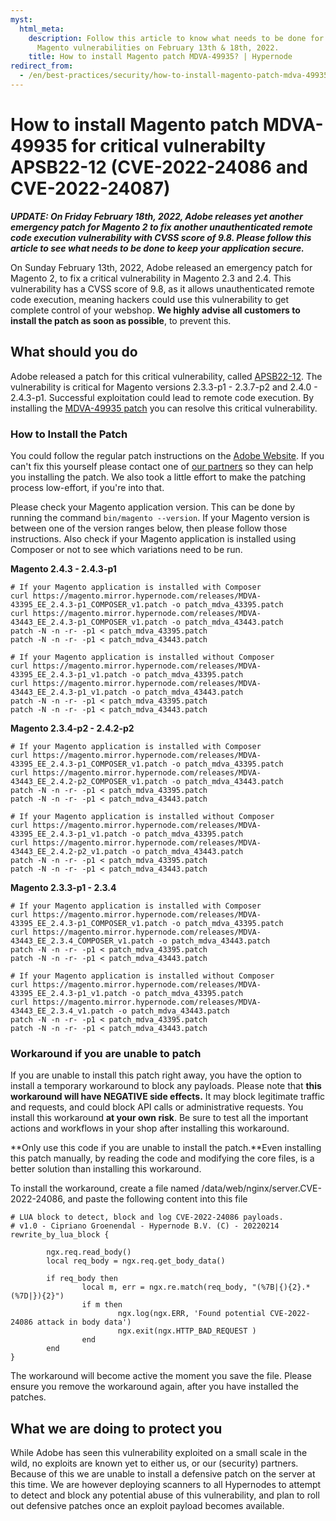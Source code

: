 ```yaml
---
myst:
  html_meta:
    description: Follow this article to know what needs to be done for the critical
      Magento vulnerabilities on February 13th & 18th, 2022.
    title: How to install Magento patch MDVA-49935? | Hypernode
redirect_from:
  - /en/best-practices/security/how-to-install-magento-patch-mdva-49935-for-critical-vulnerabilty-apsb22-12-cve-2022-24086/
---
```


<!-- source: https://support.hypernode.com/en/best-practices/security/how-to-install-magento-patch-mdva-49935-for-critical-vulnerabilty-apsb22-12-cve-2022-24086/ -->

# How to install Magento patch MDVA-49935 for critical vulnerabilty APSB22-12 (CVE-2022-24086 and CVE-2022-24087)

***UPDATE: On Friday February 18th, 2022, Adobe releases yet another emergency patch for Magento 2 to fix another unauthenticated remote code execution vulnerability with CVSS score of 9.8. Please follow this article to see what needs to be done to keep your application secure.***

On Sunday February 13th, 2022, Adobe released an emergency patch for Magento 2, to fix a critical vulnerability in Magento 2.3 and 2.4. This vulnerability has a CVSS score of 9.8, as it allows unauthenticated remote code execution, meaning hackers could use this vulnerability to get complete control of your webshop. **We highly advise all customers to install the patch as soon as possible**, to prevent this.

## What should you do

Adobe released a patch for this critical vulnerability, called [APSB22-12](https://helpx.adobe.com/security/products/magento/apsb22-12.html). The vulnerability is critical for Magento versions 2.3.3-p1 - 2.3.7-p2 and 2.4.0 - 2.4.3-p1. Successful exploitation could lead to remote code execution. By installing the [MDVA-49935 patch](https://support.magento.com/hc/en-us/articles/4426353041293-Security-updates-available-for-Adobe-Commerce-APSB22-12-) you can resolve this critical vulnerability.

### How to Install the Patch

You could follow the regular patch instructions on the [Adobe Website](https://support.magento.com/hc/en-us/articles/4426353041293-Security-updates-available-for-Adobe-Commerce-APSB22-12-). If you can't fix this yourself please contact one of [our partners](https://www.hypernode.com/our-partners/) so they can help you installing the patch. We also took a little effort to make the patching process low-effort, if you're into that.

Please check your Magento application version. This can be done by running the command `bin/magento --version`. If your Magento version is between one of the version ranges below, then please follow those instructions. Also check if your Magento application is installed using Composer or not to see which variations need to be run.

**Magento 2.4.3 - 2.4.3-p1**

```
# If your Magento application is installed with Composer
curl https://magento.mirror.hypernode.com/releases/MDVA-43395_EE_2.4.3-p1_COMPOSER_v1.patch -o patch_mdva_43395.patch
curl https://magento.mirror.hypernode.com/releases/MDVA-43443_EE_2.4.3-p1_COMPOSER_v1.patch -o patch_mdva_43443.patch
patch -N -n -r- -p1 < patch_mdva_43395.patch
patch -N -n -r- -p1 < patch_mdva_43443.patch

# If your Magento application is installed without Composer
curl https://magento.mirror.hypernode.com/releases/MDVA-43395_EE_2.4.3-p1_v1.patch -o patch_mdva_43395.patch
curl https://magento.mirror.hypernode.com/releases/MDVA-43443_EE_2.4.3-p1_v1.patch -o patch_mdva_43443.patch
patch -N -n -r- -p1 < patch_mdva_43395.patch
patch -N -n -r- -p1 < patch_mdva_43443.patch
```

**Magento 2.3.4-p2 - 2.4.2-p2**

```
# If your Magento application is installed with Composer
curl https://magento.mirror.hypernode.com/releases/MDVA-43395_EE_2.4.3-p1_COMPOSER_v1.patch -o patch_mdva_43395.patch
curl https://magento.mirror.hypernode.com/releases/MDVA-43443_EE_2.4.2-p2_COMPOSER_v1.patch -o patch_mdva_43443.patch
patch -N -n -r- -p1 < patch_mdva_43395.patch
patch -N -n -r- -p1 < patch_mdva_43443.patch

# If your Magento application is installed without Composer
curl https://magento.mirror.hypernode.com/releases/MDVA-43395_EE_2.4.3-p1_v1.patch -o patch_mdva_43395.patch
curl https://magento.mirror.hypernode.com/releases/MDVA-43443_EE_2.4.2-p2_v1.patch -o patch_mdva_43443.patch
patch -N -n -r- -p1 < patch_mdva_43395.patch
patch -N -n -r- -p1 < patch_mdva_43443.patch
```

**Magento 2.3.3-p1 - 2.3.4**

```
# If your Magento application is installed with Composer
curl https://magento.mirror.hypernode.com/releases/MDVA-43395_EE_2.4.3-p1_COMPOSER_v1.patch -o patch_mdva_43395.patch
curl https://magento.mirror.hypernode.com/releases/MDVA-43443_EE_2.3.4_COMPOSER_v1.patch -o patch_mdva_43443.patch
patch -N -n -r- -p1 < patch_mdva_43395.patch
patch -N -n -r- -p1 < patch_mdva_43443.patch

# If your Magento application is installed without Composer
curl https://magento.mirror.hypernode.com/releases/MDVA-43395_EE_2.4.3-p1_v1.patch -o patch_mdva_43395.patch
curl https://magento.mirror.hypernode.com/releases/MDVA-43443_EE_2.3.4_v1.patch -o patch_mdva_43443.patch
patch -N -n -r- -p1 < patch_mdva_43395.patch
patch -N -n -r- -p1 < patch_mdva_43443.patch
```

### Workaround if you are unable to patch

If you are unable to install this patch right away, you have the option to install a temporary workaround to block any payloads. Please note that **this workaround will have NEGATIVE side effects.** It may block legitimate traffic and requests, and could block API calls or administrative requests. You install this workaround **at your own risk**. Be sure to test all the important actions and workflows in your shop after installing this workaround.

\*\*Only use this code if you are unable to install the patch.\*\*Even installing this patch manually, by reading the code and modifying the core files, is a better solution than installing this workaround.

To install the workaround, create a file named /data/web/nginx/server.CVE-2022-24086, and paste the following content into this file

```
# LUA block to detect, block and log CVE-2022-24086 payloads.
# v1.0 - Cipriano Groenendal - Hypernode B.V. (C) - 20220214
rewrite_by_lua_block {

        ngx.req.read_body()
        local req_body = ngx.req.get_body_data()

        if req_body then
                local m, err = ngx.re.match(req_body, "(%7B|{){2}.*(%7D|}){2}")
                if m then
                        ngx.log(ngx.ERR, 'Found potential CVE-2022-24086 attack in body data')
                        ngx.exit(ngx.HTTP_BAD_REQUEST )
                end
        end
}
```

The workaround will become active the moment you save the file. Please ensure you remove the workaround again, after you have installed the patches.

## What we are doing to protect you

While Adobe has seen this vulnerability exploited on a small scale in the wild, no exploits are known yet to either us, or our (security) partners. Because of this we are unable to install a defensive patch on the server at this time.
We are however deploying scanners to all Hypernodes to attempt to detect and block any potential abuse of this vulnerability, and plan to roll out defensive patches once an exploit payload becomes available.
